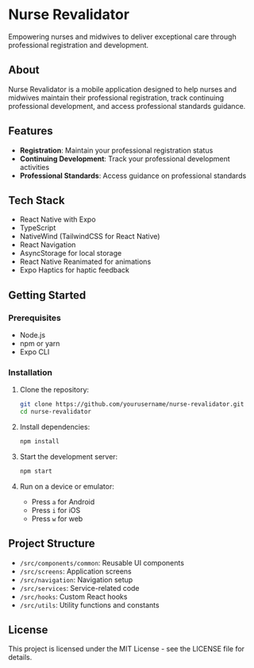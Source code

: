 # Nurse Revalidator

Empowering nurses and midwives to deliver exceptional care through professional registration and development.

## About

Nurse Revalidator is a mobile application designed to help nurses and midwives maintain their professional registration, track continuing professional development, and access professional standards guidance.

## Features

- **Registration**: Maintain your professional registration status
- **Continuing Development**: Track your professional development activities
- **Professional Standards**: Access guidance on professional standards

## Tech Stack

- React Native with Expo
- TypeScript
- NativeWind (TailwindCSS for React Native)
- React Navigation
- AsyncStorage for local storage
- React Native Reanimated for animations
- Expo Haptics for haptic feedback

## Getting Started

### Prerequisites

- Node.js
- npm or yarn
- Expo CLI

### Installation

1. Clone the repository:

   ```bash
   git clone https://github.com/yourusername/nurse-revalidator.git
   cd nurse-revalidator
   ```

2. Install dependencies:

   ```bash
   npm install
   ```

3. Start the development server:

   ```bash
   npm start
   ```

4. Run on a device or emulator:
   - Press `a` for Android
   - Press `i` for iOS
   - Press `w` for web

## Project Structure

- `/src/components/common`: Reusable UI components
- `/src/screens`: Application screens
- `/src/navigation`: Navigation setup
- `/src/services`: Service-related code
- `/src/hooks`: Custom React hooks
- `/src/utils`: Utility functions and constants

## License

This project is licensed under the MIT License - see the LICENSE file for details.
